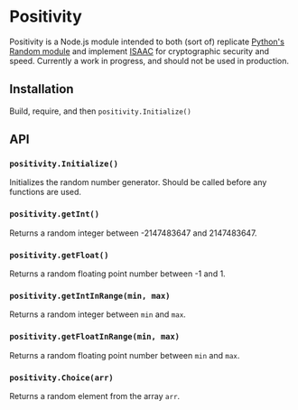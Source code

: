 # Positivity
Positivity is a Node.js module intended to both (sort of) replicate [Python's Random module](https://docs.python.org/3/library/random.html) and implement [ISAAC](http://burtleburtle.net/bob/rand/isaacafa.html) for cryptographic security and speed. Currently a work in progress, and should not be used in production.

## Installation
Build, require, and then `positivity.Initialize()`

## API

### `positivity.Initialize()`
Initializes the random number generator. Should be called before any functions are used.

### `positivity.getInt()`
Returns a random integer between -2147483647 and 2147483647.

### `positivity.getFloat()`
Returns a random floating point number between -1 and 1.

### `positivity.getIntInRange(min, max)`
Returns a random integer between `min` and `max`.

### `positivity.getFloatInRange(min, max)`
Returns a random floating point number between `min` and `max`.

### `positivity.Choice(arr)`
Returns a random element from the array `arr`.
